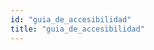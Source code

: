 ```yaml
---
id: "guia_de_accesibilidad"
title: "guia_de_accesibilidad"
---
```

<app-tab-bar></app-tab-bar>
<app-paginator-browser ng-controller="resourcePaginatorCtrl">
    <div class="small-12 columns" ng-class="{'end': $last}" ng-repeat="card in elements()">
        <app-card-simple item="card" prefix="node.href"></app-card-simple>
    </div>
</app-paginator-browser>
